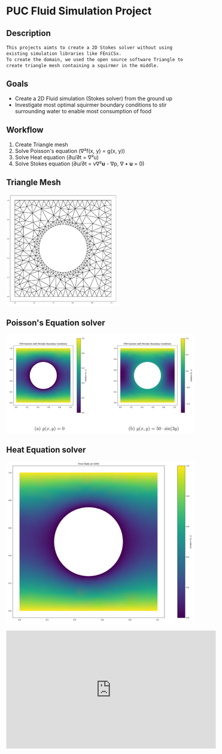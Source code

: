 # PUC Fluid Simulation Project
## Description
    This projects aimts to create a 2D Stokes solver without using existing simulation libraries like FEniCSx. 
    To create the domain, we used the open source software Triangle to create triangle mesh containing a squirmer in the middle. 

## Goals
 - Create a 2D Fluid simulation (Stokes solver) from the ground up
 - Investigate most optimal squirmer boundary conditions to stir surrounding water to enable most consumption of food

## Workflow
 1. Create Triangle mesh 
 2. Solve Poisson's equation (∇²f(x, y) = g(x, y))
 3. Solve Heat equation (∂u/∂t = ∇²u) 
 4. Solve Stokes equation (∂u/∂t = v∇²**u** - ∇p, ∇ • **u** = 0)

## Triangle Mesh
<img src="images/Mesh.png" alt="Alt text" width="300" height="300">

## Poisson's Equation solver
![Description of image](images/Poisson.png)

## Heat Equation solver
![Description of image](images/Heat.png)
<iframe width="560" height="315" src="https://www.youtube.com/shorts/9Sp8aIewcIs" frameborder="0" allow="accelerometer; autoplay; clipboard-write; encrypted-media; gyroscope; picture-in-picture" allowfullscreen></iframe>



